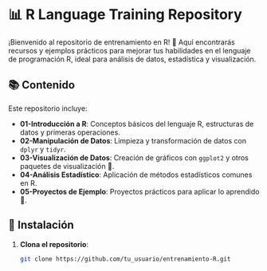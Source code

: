 # 📊 R Language Training Repository

¡Bienvenido al repositorio de entrenamiento en R! 🎉 Aquí encontrarás recursos y ejemplos prácticos para mejorar tus habilidades en el lenguaje de programación R, ideal para análisis de datos, estadística y visualización. 

## 📚 Contenido

Este repositorio incluye:

- **01-Introducción a R**: Conceptos básicos del lenguaje R, estructuras de datos y primeras operaciones.
- **02-Manipulación de Datos**: Limpieza y transformación de datos con `dplyr` y `tidyr`.
- **03-Visualización de Datos**: Creación de gráficos con `ggplot2` y otros paquetes de visualización 🎨.
- **04-Análisis Estadístico**: Aplicación de métodos estadísticos comunes en R.
- **05-Proyectos de Ejemplo**: Proyectos prácticos para aplicar lo aprendido 🚀.

## 🚀 Instalación

1. **Clona el repositorio**:
   ```bash
   git clone https://github.com/tu_usuario/entrenamiento-R.git

